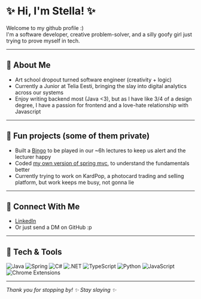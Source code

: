 # ✨ Hi, I'm Stella! ✨

Welcome to my github profile :)  
I'm a software developer, creative problem-solver, and a silly goofy girl just trying to prove myself in tech.

---

## 🌸 About Me

- Art school dropout turned software engineer (creativity + logic)
- Currently a Junior at Telia Eesti, bringing the slay into digital analytics across our systems
- Enjoy writing backend most (Java <3), but as I have like 3/4 of a design degree, I have a passion for frontend and a love-hate relationship with Javascript

---

## 🌸 Fun projects (some of them private)

- Built a [Bingo](https://bingo-ruby-omega.vercel.app/) to be played in our ~6h lectures to keep us alert and the lecturer happy 
- Coded [my own version of spring mvc](https://github.com/st3lll4/mylittlespring), to understand the fundamentals better
- Currently trying to work on KardPop, a photocard trading and selling platform, but work keeps me busy, not gonna lie

---

## 💌 Connect With Me

- [LinkedIn](https://www.linkedin.com/in/stella-tukia-9a37451b6/)
- Or just send a DM on GitHub :p

---

## 🌸 Tech & Tools

![Java](https://img.shields.io/badge/Java-fde2e4?style=flat-square&logo=coffeescript)
![Spring](https://img.shields.io/badge/Spring-fcd5ce?style=flat-square&logo=spring)
![C#](https://img.shields.io/badge/C%23-ffc8dd?style=flat-square&logo=csharp)
![.NET](https://img.shields.io/badge/.NET-ffafcc?style=flat-square&logo=dotnet)
![TypeScript](https://img.shields.io/badge/TypeScript-bde0fe?style=flat-square&logo=typescript)
![Python](https://img.shields.io/badge/Python-fadadd?style=flat-square&logo=python)
![JavaScript](https://img.shields.io/badge/JavaScript-ffe5ec?style=flat-square&logo=javascript)
![Chrome Extensions](https://img.shields.io/badge/Chrome%20Extensions-fcf6f5?style=flat-square&logo=google-chrome)

---

_Thank you for stopping by! ✨ Stay slaying ✨_
